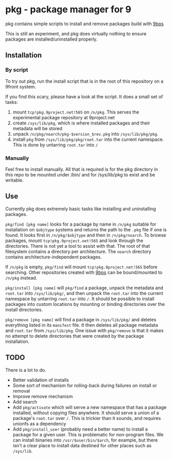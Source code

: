 # pkg - package manager for 9

pkg contains simple scripts to install and remove packages build with [9bps](https://github.com/knusbaum/9bps)

This is still an experiment, and pkg does virtually nothing to ensure packages are installed/uninstalled properly.

## Installation

### By script
To try out pkg, run the install script that is in the root of this repository on a 9front system.

If you find this scary, please have a look at the script. It does a small set of tasks:

1. mount `tcp!pkg.9project.net!565` on `/n/pkg`. This serves the experimental package repository at 9project.net
2. create `/sys/lib/pkg`, which is where installed packages and their metadata will be stored
3. unpack `/n/pkg/noarch/pkg-$version_$rev.pkg` into `/sys/lib/pkg/pkg`.
4. install `pkg` from `/sys/lib/pkg/pkg/root.tar` into the current namespace. This is done by untarring `root.tar` into `/`

### Manually

Feel free to install manually. All that is required is for the pkg directory in this repo to be mounted under /bin/ and for
/sys/lib/pkg to exist and be writable.


## Use

Currently pkg does extremely basic tasks like installing and uninstalling packages.

`pkg/find [pkg name]` looks for a package by name in `/n/pkg` suitable for installation on `$objtype` systems and returns
the path to the `.pkg` file if one is found. It looks first in `/n/pkg/$objtype` and then in `/n/pkg/noarch`. To browse
packages, mount `tcp!pkg.9project.net!565` and look through the directories. There is not yet a tool to assist with that.
The root of that filesystem contains a directory per architecture. The `noarch` directory contains architecture-independent
packages.

If `/n/pkg` is empty, `pkg/find` will mount `tcp!pkg.9project.net!565` before searching. Other repositories created with
[9bps](https://github.com/knusbaum/9bps) can be bound/mounted to `/n/pkg` instead.


`pkg/install [pkg name]` will `pkg/find` a package, unpack the metadata and `root.tar` into `/sys/lib/pkg/`, and then unpack the
`root.tar` into the current namespace by untarring `root.tar` into `/`. It should be possible to install packages into
custom locations by mounting or binding directories over the install directories.


`pkg/remove [pkg name]` will find a package in `/sys/lib/pkg/` and deletes everything listed in its `manifest` file. It then
deletes all package metadata and `root.tar` from `/sys/lib/pkg`. One issue with `pkg/remove` is that it makes no attempt to
delete directories that were created by the package installation.


## TODO

There is a lot to do.

* Better validation of installs
* Some sort of mechanism for rolling-back during failures on install or removal
* Improve remove mechanism 
* Add search
* Add `pkg/activate` which will serve a new namespace that has a package installed, without copying files anywhere.
  It should serve a union of a package's `root.tar` over `/`. This is trickier than it sounds, and requires unionfs as a dependency
* Add `pkg/install_user` (probably need a better name) to install a package for a given user. This is problematic for non-program files.
  We can install binaries into `/usr/$user/bin/$arch`, for example, but there isn't a clear place to install data destined for other
  places such as `/sys/lib`.
